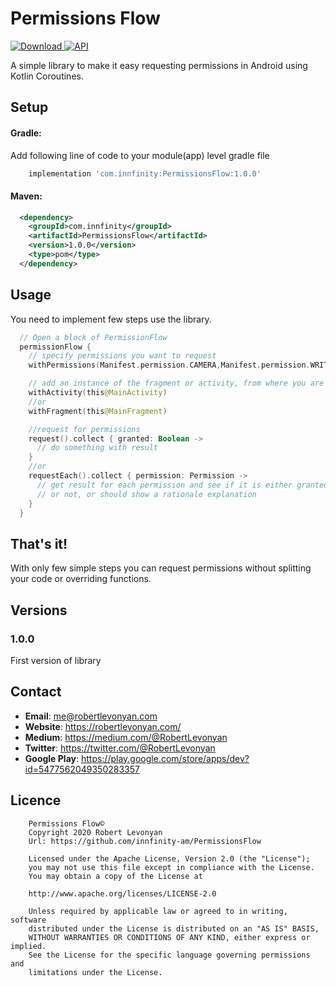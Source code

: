 # Permissions Flow
[ ![Download](https://api.bintray.com/packages/innfinity-am/maven/PermissionsFlow/images/download.svg) ](https://bintray.com/innfinity-am/maven/PermissionsFlow/_latestVersion)
[![API](https://img.shields.io/badge/API-21%2B-yellow.svg?style=flat)](https://android-arsenal.com/api?level=21)

A simple library to make it easy requesting permissions in Android using Kotlin Coroutines.

## Setup

#### Gradle:

Add following line of code to your module(app) level gradle file

```groovy
    implementation 'com.innfinity:PermissionsFlow:1.0.0'
```

#### Maven:

```xml
  <dependency>
    <groupId>com.innfinity</groupId>
    <artifactId>PermissionsFlow</artifactId>
    <version>1.0.0</version>
    <type>pom</type>
  </dependency>
```

## Usage

You need to implement few steps use the library.

```kotlin
  // Open a block of PermissionFlow
  permissionFlow {
    // specify permissions you want to request 
    withPermissions(Manifest.permission.CAMERA,Manifest.permission.WRITE_EXTERNAL_STORAGE)

    // add an instance of the fragment or activity, from where you are requesting permissions
    withActivity(this@MainActivity)
    //or
    withFragment(this@MainFragment)

    //request for permissions
    request().collect { granted: Boolean ->
      // do something with result
    }
    //or
    requestEach().collect { permission: Permission ->
      // get result for each permission and see if it is either granted 
      // or not, or should show a rationale explanation
    }
  }
```

## That's it!

With only few simple steps you can request permissions without splitting your code or overriding functions.

## Versions

### 1.0.0

First version of library

## Contact

- **Email**: me@robertlevonyan.com
- **Website**: https://robertlevonyan.com/
- **Medium**: https://medium.com/@RobertLevonyan
- **Twitter**: https://twitter.com/@RobertLevonyan
- **Google Play**: https://play.google.com/store/apps/dev?id=5477562049350283357

## Licence

```
    Permissions Flow©
    Copyright 2020 Robert Levonyan
    Url: https://github.com/innfinity-am/PermissionsFlow

    Licensed under the Apache License, Version 2.0 (the "License");
    you may not use this file except in compliance with the License.
    You may obtain a copy of the License at

    http://www.apache.org/licenses/LICENSE-2.0

    Unless required by applicable law or agreed to in writing, software
    distributed under the License is distributed on an "AS IS" BASIS,
    WITHOUT WARRANTIES OR CONDITIONS OF ANY KIND, either express or implied.
    See the License for the specific language governing permissions and
    limitations under the License.
```

